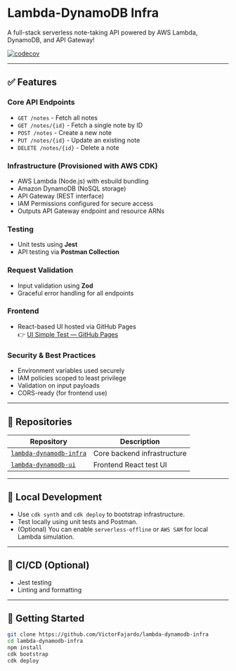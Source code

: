 # Lambda-DynamoDB Infra

A full-stack serverless note-taking API powered by AWS Lambda, DynamoDB, and API Gateway!

[![codecov](https://codecov.io/gh/VictorFajardo/lambda-dynamodb-starter/branch/main/graph/badge.svg)](https://codecov.io/gh/VictorFajardo/lambda-dynamodb-starter)

---

## ✅ Features

### Core API Endpoints
- `GET /notes` - Fetch all notes
- `GET /notes/{id}` - Fetch a single note by ID
- `POST /notes` - Create a new note
- `PUT /notes/{id}` - Update an existing note
- `DELETE /notes/{id}` - Delete a note

### Infrastructure (Provisioned with AWS CDK)
- AWS Lambda (Node.js) with esbuild bundling
- Amazon DynamoDB (NoSQL storage)
- API Gateway (REST interface)
- IAM Permissions configured for secure access
- Outputs API Gateway endpoint and resource ARNs

### Testing
- Unit tests using **Jest**
- API testing via **Postman Collection**

### Request Validation
- Input validation using **Zod**
- Graceful error handling for all endpoints

### Frontend
- React-based UI hosted via GitHub Pages  
  👉 [UI Simple Test — GitHub Pages](https://VictorFajardo.github.io/lambda-dynamodb-ui)

### Security & Best Practices
- Environment variables used securely
- IAM policies scoped to least privilege
- Validation on input payloads
- CORS-ready (for frontend use)

---

## 📁 Repositories

| Repository | Description |
|-----------|-------------|
| [`lambda-dynamodb-infra`](https://github.com/VictorFajardo/lambda-dynamodb-infra) | Core backend infrastructure |
| [`lambda-dynamodb-ui`](https://github.com/VictorFajardo/lambda-dynamodb-ui) | Frontend React test UI |

---

## 🧪 Local Development

- Use `cdk synth` and `cdk deploy` to bootstrap infrastructure.
- Test locally using unit tests and Postman.
- (Optional) You can enable `serverless-offline` or `AWS SAM` for local Lambda simulation.

---

## 🚀 CI/CD (Optional)

- Jest testing
- Linting and formatting

---

## 🏁 Getting Started

```bash
git clone https://github.com/VictorFajardo/lambda-dynamodb-infra
cd lambda-dynamodb-infra
npm install
cdk bootstrap
cdk deploy
